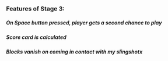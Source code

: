 
### Features of Stage 3:
##### On Space button pressed, player gets a second chance to play
##### Score card is calculated 
##### Blocks vanish on coming in contact with my slingshotx